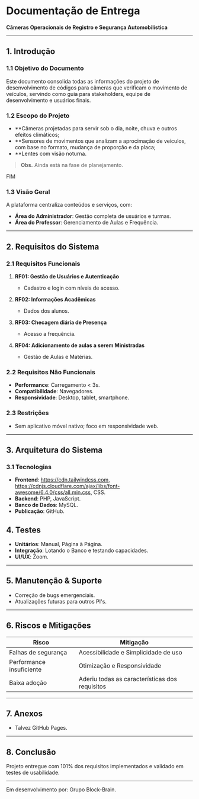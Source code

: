 # Documentação de Entrega

**Câmeras Operacionais de Registro e Segurança Automobilística**

---

## 1. Introdução

### 1.1 Objetivo do Documento

Este documento consolida todas as informações do projeto de desenvolvimento de códigos para câmeras que verificam o movimento de veículos, servindo como guia para stakeholders, equipe de desenvolvimento e usuários finais.

### 1.2 Escopo do Projeto

* **Câmeras projetadas para servir sob o dia, noite, chuva e outros efeitos climáticos;
* **Sensores de movimentos que analizam a aprocimação de veículos, com base no formato, mudança de proporção e da placa;
* **Lentes com visão noturna.

> **Obs.** Ainda está na fase de planejamento.

FIM

### 1.3 Visão Geral

A plataforma centraliza conteúdos e serviços, com:

* **Área do Administrador**: Gestão completa de usuários e turmas.
* **Área do Professor**: Gerenciamento de Aulas e Frequência.

---

## 2. Requisitos do Sistema

### 2.1 Requisitos Funcionais

1. **RF01: Gestão de Usuários e Autenticação**

   * Cadastro e login com níveis de acesso.
2. **RF02: Informações Acadêmicas**
   * Dados dos alunos.

3. **RF03: Checagem diária de Presença**
   * Acesso a frequência.

4. **RF04: Adicionamento de aulas a serem Ministradas**
   * Gestão de Aulas e Matérias.

### 2.2 Requisitos Não Funcionais

* **Performance**: Carregamento < 3s.
* **Compatibilidade**: Navegadores.
* **Responsividade**: Desktop, tablet, smartphone.
### 2.3 Restrições

* Sem aplicativo móvel nativo; foco em responsividade web.

---

## 3. Arquitetura do Sistema

### 3.1 Tecnologias

* **Frontend**: https://cdn.tailwindcss.com, https://cdnjs.cloudflare.com/ajax/libs/font-awesome/6.4.0/css/all.min.css, CSS.
* **Backend**: PHP, JavaScript.
* **Banco de Dados**: MySQL.
* **Publicação**: GitHub.

## 4. Testes

* **Unitários**: Manual, Página à Página.
* **Integração**: Lotando o Banco e testando capacidades.
* **UI/UX**: Zoom.

---

## 5. Manutenção & Suporte

* Correção de bugs emergenciais.
* Atualizações futuras para outros PI's.

---

## 6. Riscos e Mitigações

| Risco                    | Mitigação                                      |
| ------------------------ | ---------------------------------------------- |
| Falhas de segurança      | Acessibilidade e Simplicidade de uso           |
| Performance insuficiente | Otimização e Responsividade                    |
| Baixa adoção             | Aderiu todas as características dos requisitos |

---

## 7. Anexos

* Talvez GitHub Pages.

---

## 8. Conclusão

Projeto entregue com 101% dos requisitos implementados e validado em testes de usabilidade.

---

Em desenvolvimento por: Grupo Block-Brain.


